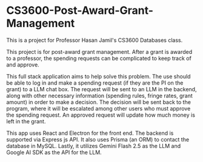 # CS3600-Post-Award-Grant-Management

This is a project for Professor Hasan Jamil's CS3600 Databases class.

This project is for post-award grant management. After a grant is awarded to a professor, the spending requests can be complicated to keep track of and approve.

This full stack application aims to help solve this problem. The use should be able to log in and make a spending request (if they are the PI on the grant) to a LLM chat box. The request will be sent to an LLM in the backend, along with other necessary information (spending rules, fringe rates, grant amount) in order to make a decision. The decision will be sent back to the program, where it will be escalated among other users who must approve the spending request. An approved request will update how much money is left in the grant.

This app uses React and Electron for the front end. The backend is supported via Express js API. It also uses Prisma (an ORM) to contact the database in MySQL. Lastly, it utilizes Gemini Flash 2.5 as the LLM and Google AI SDK as the API for the LLM.

